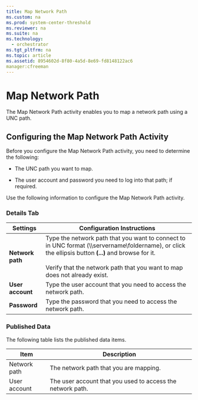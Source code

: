 ```yaml
---
title: Map Network Path
ms.custom: na
ms.prod: system-center-threshold
ms.reviewer: na
ms.suite: na
ms.technology: 
  - orchestrator
ms.tgt_pltfrm: na
ms.topic: article
ms.assetid: 8954602d-8f80-4a5d-8e69-fd8148122ac6
manager:cfreeman
---
```

# Map Network Path
The Map Network Path activity enables you to map a network path using a UNC path.  
  
## Configuring the Map Network Path Activity  
Before you configure the Map Network Path activity, you need to determine the following:  
  
-   The UNC path you want to map.  
  
-   The user account and password you need to log into that path; if required.  
  
Use the following information to configure the Map Network Path activity.  
  
### Details Tab  
  
|Settings|Configuration Instructions|  
|------------|------------------------------|  
|**Network path**|Type the network path that you want to connect to in UNC format \(\\\\servername\\foldername\), or click the ellipsis button **\(...\)** and browse for it.<br /><br />Verify that the network path that you want to map does not already exist.|  
|**User account**|Type the user account that you need to access the network path.|  
|**Password**|Type the password that you need to access the network path.|  
  
### Published Data  
The following table lists the published data items.  
  
|Item|Description|  
|--------|---------------|  
|Network path|The network path that you are mapping.|  
|User account|The user account that you used to access the network path.|  
  
